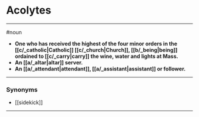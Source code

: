 # Acolytes
---
#noun
- **One who has received the highest of the four minor orders in the [[c/_catholic|Catholic]] [[c/_church|Church]], [[b/_being|being]] ordained to [[c/_carry|carry]] the wine, water and lights at Mass.**
- **An [[a/_altar|altar]] server.**
- **An [[a/_attendant|attendant]], [[a/_assistant|assistant]] or follower.**
---
### Synonyms
- [[sidekick]]
---
